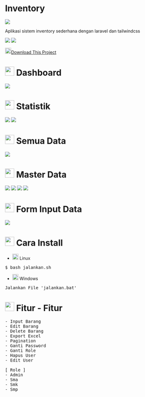 # Inventory

<img src='https://raw.githubusercontent.com/FajarTheGGman/Inventory/master/.img/banner.png'/>

<p>Aplikasi sistem inventory sederhana dengan laravel dan tailwindcss </p>


![](https://img.shields.io/badge/Language-PHP-blue?style=for-the-badge) ![](https://img.shields.io/badge/Style-Tailwindcss-lime?style=for-the-badge)

<a href="https://github.com/FajarTheGGman/Inventory/archive/refs/heads/main.zip"><img src="https://www.flaticon.com/svg/vstatic/svg/4420/4420152.svg?token=exp=1617359129~hmac=b0cfa16aa362796e69c6e70f8bbfec90" width="20" height="20"/>Download This Project</a>

 # <img src="https://www.flaticon.com/svg/vstatic/svg/2782/2782066.svg?token=exp=1617326284~hmac=783d921c851df88c272443f14fc498ec" width="30" height="30"/> Dashboard 
<img src='https://raw.githubusercontent.com/FajarTheGGman/Inventory/master/.img/home' />

 # <img src="https://www.flaticon.com/svg/vstatic/svg/921/921591.svg?token=exp=1617326095~hmac=be2ef0d43284680c6acdb17b4a34c841" width="30" height="30"/> Statistik 
<img src='https://raw.githubusercontent.com/FajarTheGGman/Inventory/master/.img/chart.jpeg' />
<img src='https://raw.githubusercontent.com/FajarTheGGman/Inventory/master/.img/chart2.jpeg' />

# <img src="https://www.flaticon.com/svg/vstatic/svg/148/148825.svg?token=exp=1617326358~hmac=a4adf50fafd77b2efb646e16c9f1a2fa" width="30" height="30"/> Semua Data 
<img src='https://raw.githubusercontent.com/FajarTheGGman/Inventory/master/.img/alldata.jpeg' />

# <img src="https://www.flaticon.com/svg/vstatic/svg/4425/4425328.svg?token=exp=1617326358~hmac=c58783f7306fbb72da8bd581653276ba" width="30" height="30"/> Master Data 
<img src='https://raw.githubusercontent.com/FajarTheGGman/Inventory/master/.img/pengelola.jpeg' />
<img src='https://raw.githubusercontent.com/FajarTheGGman/Inventory/master/.img/ruangan.jpeg' />
<img src='https://raw.githubusercontent.com/FajarTheGGman/Inventory/master/.img/kelompokaset.jpeg'/>
<img src='https://raw.githubusercontent.com/FajarTheGGman/Inventory/master/.img/sumberdana.jpeg' />

# <img src="https://www.flaticon.com/svg/vstatic/svg/4420/4420227.svg?token=exp=1617326441~hmac=65af2ac7fc5f372063a134232a829bbb" width="30" height="30" /> Form Input Data 
<img src='https://raw.githubusercontent.com/FajarTheGGman/Inventory/master/.img/input.jpeg' />


# <img src="https://www.flaticon.com/svg/vstatic/svg/4411/4411736.svg?token=exp=1617326562~hmac=d67824cadd12b6224b2dbd82236db19a" width="30" height="30"/> Cara Install 

- <img src="https://www.flaticon.com/svg/vstatic/svg/226/226772.svg?token=exp=1617326654~hmac=58c163553afbb94825d461da4b597634" width="20" height="20" /> Linux
<pre>
$ bash jalankan.sh
</pre>

- <img src="https://www.flaticon.com/svg/vstatic/svg/888/888882.svg?token=exp=1617326699~hmac=7b514b1480b44ec1df4e276c87872a1c" width="20" height="20" /> Windows
<pre>
Jalankan File 'jalankan.bat'
</pre>

# <img src="https://www.flaticon.com/svg/vstatic/svg/2831/2831020.svg?token=exp=1617326776~hmac=5c83d8a2e7cafa384ce963ea0c65664f" width="30" height="30" /> Fitur - Fitur

<pre>
- Input Barang
- Edit Barang
- Delete Barang
- Export Excel
- Pagination
- Ganti Password
- Ganti Role
- Hapus User
- Edit User

[ Role ] 
- Admin
- Sma
- Smk
- Smp

</pre>
